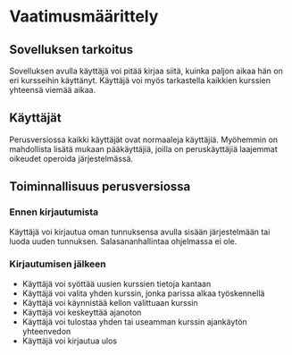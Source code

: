 # Vaatimusmäärittely

## Sovelluksen tarkoitus
Sovelluksen avulla käyttäjä voi pitää kirjaa siitä, kuinka paljon aikaa hän on eri kursseihin käyttänyt. Käyttäjä voi myös tarkastella kaikkien kurssien yhteensä viemää aikaa.
## Käyttäjät
Perusversiossa kaikki käyttäjät ovat normaaleja käyttäjiä. Myöhemmin on mahdollista lisätä mukaan pääkäyttäjiä, joilla on peruskäyttäjiä laajemmat oikeudet operoida järjestelmässä.
## Toiminnallisuus perusversiossa
### Ennen kirjautumista
Käyttäjä voi kirjautua oman tunnuksensa avulla sisään järjestelmään tai luoda uuden tunnuksen. Salasananhallintaa ohjelmassa ei ole.
### Kirjautumisen jälkeen
* Käyttäjä voi syöttää uusien kurssien tietoja kantaan
* Käyttäjä voi valita yhden kurssin, jonka parissa alkaa työskennellä
* Käyttäjä voi käynnistää kellon valittuaan kurssin
* Käyttäjä voi keskeyttää ajanoton
* Käyttäjä voi tulostaa yhden tai useamman kurssin ajankäytön yhteenvedon
* Käyttäjä voi kirjautua ulos
